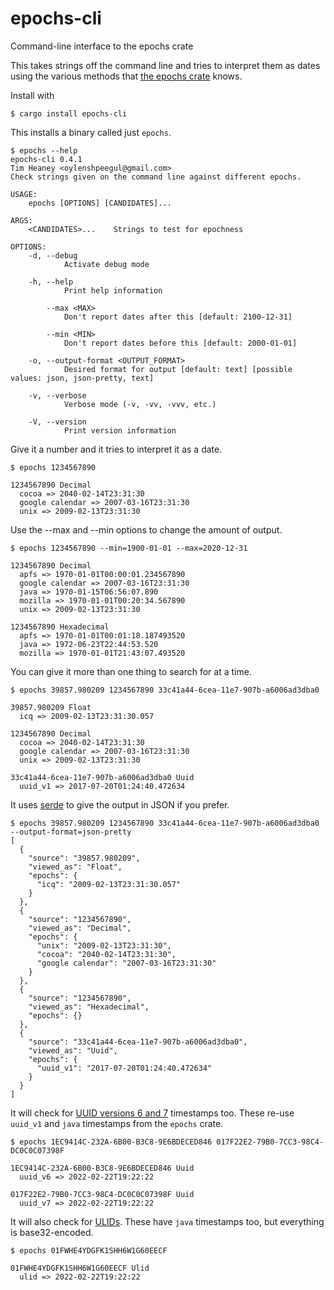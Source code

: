 # epochs-cli
Command-line interface to the epochs crate

This takes strings off the command line and tries to interpret them as
dates using the various methods that [the epochs
crate](https://crates.io/crates/epochs) knows.

Install with

```
$ cargo install epochs-cli
```

This installs a binary called just `epochs`.

```
$ epochs --help
epochs-cli 0.4.1
Tim Heaney <oylenshpeegul@gmail.com>
Check strings given on the command line against different epochs.

USAGE:
    epochs [OPTIONS] [CANDIDATES]...

ARGS:
    <CANDIDATES>...    Strings to test for epochness

OPTIONS:
    -d, --debug
            Activate debug mode

    -h, --help
            Print help information

        --max <MAX>
            Don't report dates after this [default: 2100-12-31]

        --min <MIN>
            Don't report dates before this [default: 2000-01-01]

    -o, --output-format <OUTPUT_FORMAT>
            Desired format for output [default: text] [possible values: json, json-pretty, text]

    -v, --verbose
            Verbose mode (-v, -vv, -vvv, etc.)

    -V, --version
            Print version information

```

Give it a number and it tries to interpret it as a date.

```
$ epochs 1234567890

1234567890 Decimal
  cocoa => 2040-02-14T23:31:30
  google calendar => 2007-03-16T23:31:30
  unix => 2009-02-13T23:31:30

```

Use the --max and --min options to change the amount of output.

```
$ epochs 1234567890 --min=1900-01-01 --max=2020-12-31

1234567890 Decimal
  apfs => 1970-01-01T00:00:01.234567890
  google calendar => 2007-03-16T23:31:30
  java => 1970-01-15T06:56:07.890
  mozilla => 1970-01-01T00:20:34.567890
  unix => 2009-02-13T23:31:30

1234567890 Hexadecimal
  apfs => 1970-01-01T00:01:18.187493520
  java => 1972-06-23T22:44:53.520
  mozilla => 1970-01-01T21:43:07.493520

```

You can give it more than one thing to search for at a time.

```
$ epochs 39857.980209 1234567890 33c41a44-6cea-11e7-907b-a6006ad3dba0

39857.980209 Float
  icq => 2009-02-13T23:31:30.057

1234567890 Decimal
  cocoa => 2040-02-14T23:31:30
  google calendar => 2007-03-16T23:31:30
  unix => 2009-02-13T23:31:30

33c41a44-6cea-11e7-907b-a6006ad3dba0 Uuid
  uuid_v1 => 2017-07-20T01:24:40.472634
```

It uses [serde](https://crates.io/crates/serde) to give the output in
JSON if you prefer.

```
$ epochs 39857.980209 1234567890 33c41a44-6cea-11e7-907b-a6006ad3dba0 --output-format=json-pretty
[
  {
    "source": "39857.980209",
    "viewed_as": "Float",
    "epochs": {
      "icq": "2009-02-13T23:31:30.057"
    }
  },
  {
    "source": "1234567890",
    "viewed_as": "Decimal",
    "epochs": {
      "unix": "2009-02-13T23:31:30",
      "cocoa": "2040-02-14T23:31:30",
      "google calendar": "2007-03-16T23:31:30"
    }
  },
  {
    "source": "1234567890",
    "viewed_as": "Hexadecimal",
    "epochs": {}
  },
  {
    "source": "33c41a44-6cea-11e7-907b-a6006ad3dba0",
    "viewed_as": "Uuid",
    "epochs": {
      "uuid_v1": "2017-07-20T01:24:40.472634"
    }
  }
]
```

It will check for [UUID versions 6 and
7](https://uuid6.github.io/uuid6-ietf-draft/) timestamps too. These
re-use `uuid_v1` and `java` timestamps from the `epochs` crate.

```
$ epochs 1EC9414C-232A-6B00-B3C8-9E6BDECED846 017F22E2-79B0-7CC3-98C4-DC0C0C07398F

1EC9414C-232A-6B00-B3C8-9E6BDECED846 Uuid
  uuid_v6 => 2022-02-22T19:22:22

017F22E2-79B0-7CC3-98C4-DC0C0C07398F Uuid
  uuid_v7 => 2022-02-22T19:22:22

```

It will also check for [ULIDs](https://github.com/ulid/spec). These
have `java` timestamps too, but everything is base32-encoded.

```
$ epochs 01FWHE4YDGFK1SHH6W1G60EECF

01FWHE4YDGFK1SHH6W1G60EECF Ulid
  ulid => 2022-02-22T19:22:22

```
